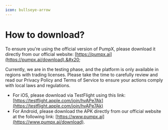 ```yaml
---
icon: bullseye-arrow
---
```


# How to download?

To ensure you're using the official version of PumpX, please download it directly from our official website: [https://pumpx.ai](https://pumpx.ai/download).&#x20;

Currently, we are in the testing phase, and the platform is only available in regions with trading licenses. Please take the time to carefully review and read our Privacy Policy and Terms of Service to ensure your actions comply with local laws and regulations.

* For iOS, please download via TestFlight using this link: [https://testflight.apple.com/join/hvAPe7Ak](https://testflight.apple.com/join/hvAPe7Ak)
* For Android, please download the APK directly from our official website at the following link: [https://www.pumpx.ai](https://www.pumpx.ai/download).
